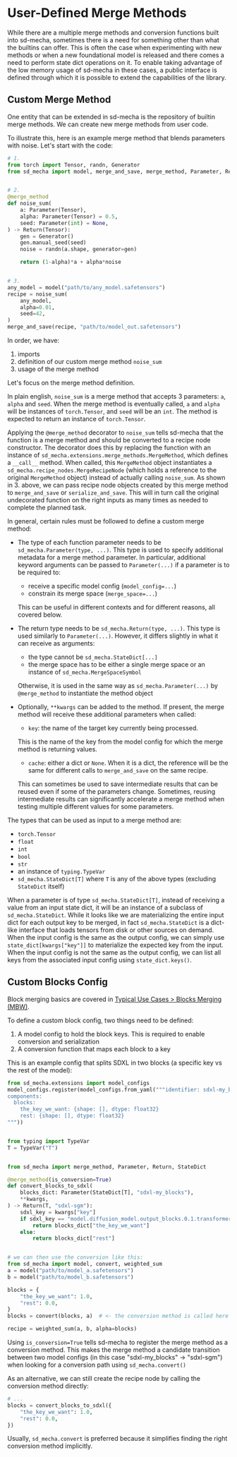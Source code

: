 # User-Defined Merge Methods

While there are a multiple merge methods and conversion functions built into sd-mecha, sometimes there is a need for something other than what the builtins can offer.
This is often the case when experimenting with new methods or when a new foundational model is released and there comes a need to perform state dict operations on it.
To enable taking advantage of the low memory usage of sd-mecha in these cases, a public interface is defined through which it is possible to extend the capabilities of the library.

## Custom Merge Method

One entity that can be extended in sd-mecha is the repository of builtin merge methods.
We can create new merge methods from user code.

To illustrate this, here is an example merge method that blends parameters with noise. Let's start with the code:

```python
# 1.
from torch import Tensor, randn, Generator
from sd_mecha import model, merge_and_save, merge_method, Parameter, Return


# 2.
@merge_method
def noise_sum(
    a: Parameter(Tensor),
    alpha: Parameter(Tensor) = 0.5,
    seed: Parameter(int) = None,
) -> Return(Tensor):
    gen = Generator()
    gen.manual_seed(seed)
    noise = randn(a.shape, generator=gen)

    return (1-alpha)*a + alpha*noise


# 3.
any_model = model("path/to/any_model.safetensors")
recipe = noise_sum(
    any_model,
    alpha=0.01,
    seed=42,
)
merge_and_save(recipe, "path/to/model_out.safetensors")
```

In order, we have:

1. imports
2. definition of our custom merge method `noise_sum`
3. usage of the merge method

Let's focus on the merge method definition.

In plain english, `noise_sum` is a merge method that accepts 3 parameters: `a`, `alpha` and `seed`.
When the merge method is eventually called, `a` and `alpha` will be instances of `torch.Tensor`, and `seed` will be an `int`.
The method is expected to return an instance of `torch.Tensor`.

Applying the `@merge_method` decorator to `noise_sum` tells sd-mecha that the function is a merge method and should be converted to a recipe node constructor.
The decorator does this by replacing the function with an instance of `sd_mecha.extensions.merge_methods.MergeMethod`, which defines a `__call__` method.
When called, this `MergeMethod` object instantiates a `sd_mecha.recipe_nodes.MergeRecipeNode` (which holds a reference to the original `MergeMethod` object) instead of actually calling `noise_sum`.
As shown in 3. above, we can pass recipe node objects created by this merge method to `merge_and_save` or `serialize_and_save`.
This will in turn call the original undecorated function on the right inputs as many times as needed to complete the planned task.

In general, certain rules must be followed to define a custom merge method:

- The type of each function parameter needs to be `sd_mecha.Parameter(type, ...)`. This type is used to specify additional metadata for a merge method parameter.
    In particular, additional keyword arguments can be passed to `Parameter(...)` if a parameter is to be required to:

    - receive a specific model config (`model_config=...`)
    - constrain its merge space (`merge_space=...`)

    This can be useful in different contexts and for different reasons, all covered below.
- The return type needs to be `sd_mecha.Return(type, ...)`. This type is used similarly to `Parameter(...)`.
    However, it differs slightly in what it can receive as arguments:

    - the type cannot be `sd_mecha.StateDict[...]`
    - the merge space has to be either a single merge space or an instance of `sd_mecha.MergeSpaceSymbol`

    Otherwise, it is used in the same way as `sd_mecha.Parameter(...)` by `@merge_method` to instantiate the method object
- Optionally, `**kwargs` can be added to the method. If present, the merge method will receive these additional parameters when called:

    - `key`: the name of the target key currently being processed.

    This is the name of the key from the model config for which the merge method is returning values.

    - `cache`: either a dict or `None`. When it is a dict, the reference will be the same for different calls to `merge_and_save` on the same recipe.

    This can sometimes be used to save intermediate results that can be reused even if some of the parameters change.
    Sometimes, reusing intermediate results can significantly accelerate a merge method when testing multiple different values for some parameters.

The types that can be used as input to a merge method are:

- `torch.Tensor`
- `float`
- `int`
- `bool`
- `str`
- an instance of `typing.TypeVar`
- `sd_mecha.StateDict[T]` where `T` is any of the above types (excluding `StateDict` itself)

When a parameter is of type `sd_mecha.StateDict[T]`, instead of receiving a value from an input state dict, it will be an instance of a subclass of `sd_mecha.StateDict`.
While it looks like we are materializing the entire input dict for each output key to be merged, in fact `sd_mecha.StateDict` is a dict-like interface that loads tensors from disk or other sources on demand.
When the input config is the same as the output config, we can simply use `state_dict[kwargs["key"]]` to materialize the expected key from the input.
When the input config is not the same as the output config, we can list all keys from the associated input config using `state_dict.keys()`.

## Custom Blocks Config

Block merging basics are covered in [Typical Use Cases > Blocks Merging (MBW)](../1-typical-use-cases#blocks-merging-mbw).

To define a custom block config, two things need to be defined:

1. A model config to hold the block keys. This is required to enable conversion and serialization
2. A conversion function that maps each block to a key

This is an example config that splits SDXL in two blocks (a specific key vs the rest of the model):

```python
from sd_mecha.extensions import model_configs
model_configs.register(model_configs.from_yaml("""identifier: sdxl-my_blocks
components:
  blocks:
    the_key_we_want: {shape: [], dtype: float32}
    rest: {shape: [], dtype: float32}
"""))


from typing import TypeVar
T = TypeVar("T")


from sd_mecha import merge_method, Parameter, Return, StateDict

@merge_method(is_conversion=True)
def convert_blocks_to_sdxl(
    blocks_dict: Parameter(StateDict[T], "sdxl-my_blocks"),
    **kwargs,
) -> Return(T, "sdxl-sgm"):
    sdxl_key = kwargs["key"]
    if sdxl_key == "model.diffusion_model.output_blocks.0.1.transformer_blocks.7.attn2.to_v.weight":
        return blocks_dict["the_key_we_want"]
    else:
        return blocks_dict["rest"]


# we can then use the conversion like this:
from sd_mecha import model, convert, weighted_sum
a = model("path/to/model_a.safetensors")
b = model("path/to/model_b.safetensors")

blocks = {
    "the_key_we_want": 1.0,
    "rest": 0.0,
}
blocks = convert(blocks, a)  # <- the conversion method is called here

recipe = weighted_sum(a, b, alpha=blocks)
```

Using `is_conversion=True` tells sd-mecha to register the merge method as a conversion method.
This makes the merge method a candidate transition between two model configs (in this case "sdxl-my_blocks" -> "sdxl-sgm") when looking for a conversion path using `sd_mecha.convert()`

As an alternative, we can still create the recipe node by calling the conversion method directly:

```python
# ...
blocks = convert_blocks_to_sdxl({
    "the_key_we_want": 1.0,
    "rest": 0.0,
})
```

Usually, `sd_mecha.convert` is preferred because it simplifies finding the right conversion method implicitly.
